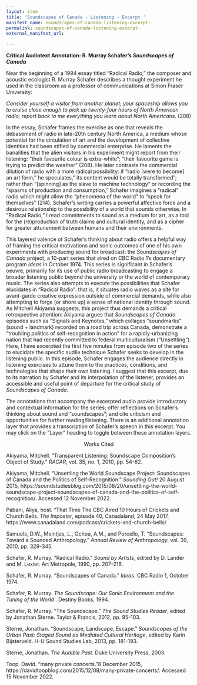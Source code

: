 ```yaml
---
layout: item
title: 'Soundscapes of Canada - Listening - Excerpt '
manifest_name: soundscapes-of-canada-listening-excerpt-
permalink: soundscapes-of-canada-listening-excerpt-
external_manifest_url: 

---
```

<!-- Add an essay or interpretive material below this line,
using HTML or markdown.  Do not modify this file above this line -->
<div class="container">
  <p><b>Critical Audiotext Annotation: R. Murray Schafer’s <em>Soundscapes of Canada</em></b></p>
<p>Near the beginning of a 1994 essay titled “Radical Radio,” the composer and acoustic ecologist R. Murray Schafer describes a thought experiment he used in the classroom as a professor of communications at Simon Fraser University: </p>
<p><em>Consider yourself a visitor from another planet; your spaceship allows you to cruise close enough to pick up twenty-four hours of North American radio; report back to me everything you learn about North Americans.</em> (208)</p>
<p></p>
<p>In the essay, Schafer frames the exercise as one that reveals the debasement of radio in late-20th century North America, a medium whose potential for the circulation of art and the development of collective identities had been stifled by commercial enterprise. He laments the banalities that the alien visitors in his experiment might report from their listening: “their favourite colour is extra-white”; “their favourite game is trying to predict the weather” (208). He later contrasts the commercial dilution of radio with a more radical possibility: if “radio [were to become] an art form,” he speculates,” its content would be totally transformed”; rather than “[spinning] as the slave to machine technology” or recording the “spasms of production and consumption,” Schafer imagines a “radical” radio which might allow the “phenomena of the world” to “speak for themselves” (214). Schafer’s writing carries a powerful affective force and a desirous relationship to the possibility of a world that sounds otherwise. In “Radical Radio,” I read commitments to sound as a medium for art, as a tool for the (re)production of truth claims and cultural identity, and as a cipher for greater attunement between humans and their environments.</p>
<p>	This layered valence of Schafer’s thinking about radio offers a helpful way of framing the critical motivations and sonic outcomes of one of his own experiments with producing sound for broadcast: the <em>Soundscapes of Canada</em> project, a 10-part series that aired on CBC Radio 1’s documentary program <em>Ideas</em> in October 1974. This series is significant in Schafer’s oeuvre, primarily for its use of public radio broadcasting to engage a broader listening public beyond the university or the world of contemporary music. The series also attempts to execute the possibilities that Schafer elucidates in “Radical Radio”: that is, it situates radio waves as a site for avant-garde creative expression outside of commercial demands, while also attempting to forge (or shore up) a sense of national identity through sound. As Mitchell Akiyama suggests, this project thus demands a critical retrospective attention: Akiyama argues that <em>Soundscapes of Canada</em> episodes such as “Signals and Keynotes,” which collages “soundmarks” (sound + landmark) recorded on a road trip across Canada, demonstrate a “troubling politics of self-recognition in action” for a rapidly-urbanizing nation that had recently committed to federal multiculturalism (“Unsettling”). Here, I have excerpted the first five minutes from episode two of the series to elucidate the specific audile technique Schafer seeks to develop in the listening public. In this episode, Schafer engages the audience directly in listening exercises to attune them to the practices, conditions, and technologies that shape their own listening. I suggest that this excerpt, due to its narration by Schafer and its interpolation of the listener, provides an accessible and useful point of departure for the critical study of <em>Soundscapes of Canada</em>.
<p>The annotations that accompany the excerpted audio provide introductory and contextual information for the series; offer reflections on Schafer’s thinking about sound and “soundscapes”; and cite criticism and opportunities for further reading/listening. There is an additional annotation layer that provides a transcription of Schafer’s speech in this excerpt. You may click on the "Layer" heading to toggle between these annotation layers.</p>
<p></p>
</div>
<div class="container">
  <p> <center> Works Cited </center> </p>
<p>Akiyama, Mitchell. “Transparent Listening: Soundscape Composition’s Object of Study.” <em> RACAR,</em> vol. 35, no. 1, 2010, pp. 54-62. </p>
<p>Akiyama, Mitchell. “Unsettling the World Soundscape Project: Soundscapes of Canada and the Politics of Self-Recognition.”<em> Sounding Out! </em> 20 August 2015, https://soundstudiesblog.com/2015/08/20/unsettling-the-world-soundscape-project-soundscapes-of-canada-and-the-politics-of-self-recognition/. Accessed 12 November 2022.</p>
<p>Pabani, Aliya, host. “That Time The CBC Aired 10 Hours of Crickets and Church Bells. <em> The Imposter</em>, episode 40, Canadaland, 24 May 2017, https://www.canadaland.com/podcast/crickets-and-church-bells/</p>
<p>Samuels, D.W., Meintjes, L., Ochoa, A.M., and Porcello, T. “Soundscapes: Toward a Sounded Anthropology.” <em>Annual Review of Anthropology</em>, vol. 39, 2010, pp. 329-345. </p>
  <p>Schafer, R. Murray. “Radical Radio.” <em>Sound by Artists</em>, edited by D. Lander and M. Lexier. Art Metropole, 1990, pp. 207-216. </p>
  <p>Schafer, R. Murray. “Soundscapes of Canada.” <em>Ideas</em>. CBC Radio 1, October 1974. </p>
  <p>Schafer, R. Murray. <em> The Soundscape: Our Sonic Environment and the Tuning of the World </em>. Destiny Books, 1994. </p>
  <p>Schafer, R. Murray. “The Soundscape.” <em>The Sound Studies Reader</em>, edited by Jonathan Sterne. Taylor & Francis, 2012, pp. 95-103. </p>
<p>Sterne, Jonathan. “Soundscape, Landscape, Escape.” <em>Soundscapes of the Urban Past: Staged Sound as Mediated Cultural Heritage</em>, edited by Karin Bijsterveld. H-U Sound Studies Lab, 2013, pp. 181-193.</p>
  <p>Sterne, Jonathan. <em> The Audible Past</em>. Duke University Press, 2003. </p>
<p>Toop, David. “many private concerts.”8 December 2015, https://davidtoopblog.com/2015/12/08/many-private-concerts/. Accessed 15 November 2022. </p>
<p></p>
<p></p>
</div>
